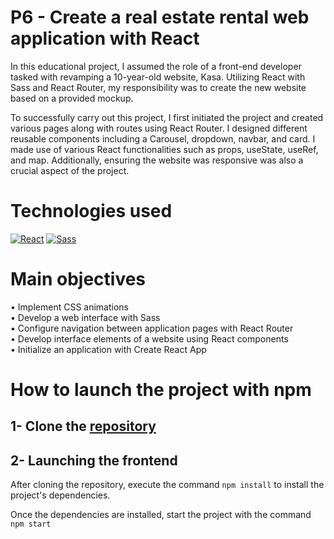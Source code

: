 # P6 - Create a real estate rental web application with React

In this educational project, I assumed the role of a front-end developer tasked with revamping a 10-year-old website, Kasa. Utilizing React with Sass and React Router, my responsibility was to create the new website based on a provided mockup.

To successfully carry out this project, I first initiated the project and created various pages along with routes using React Router. I designed different reusable components including a Carousel, dropdown, navbar, and card. I made use of various React functionalities such as props, useState, useRef, and map. Additionally, ensuring the website was responsive was also a crucial aspect of the project.

# Technologies used

[![React](https://github.com/Guilly-AU/P6-Kasa-React-SASS/assets/125476287/8193ffbe-8e5f-43cb-aa40-cf9548b2bed6)][1]
[![Sass](https://github.com/Guilly-AU/P6-Kasa-React-SASS/assets/125476287/7ad8a4d7-c1ed-4abc-89b1-8db8546f9d86)][2]

[1]: https://react.dev/
[2]: https://sass-lang.com/

# Main objectives
• Implement CSS animations\
• Develop a web interface with Sass\
• Configure navigation between application pages with React Router\
• Develop interface elements of a website using React components\
• Initialize an application with Create React App

# How to launch the project with npm

## 1- Clone the [repository](https://github.com/Guilly-AU/P6-Kasa-React-SASS)
## 2- Launching the frontend

After cloning the repository, execute the command `npm install` to install the project's dependencies.

Once the dependencies are installed, start the project with the command `npm start`